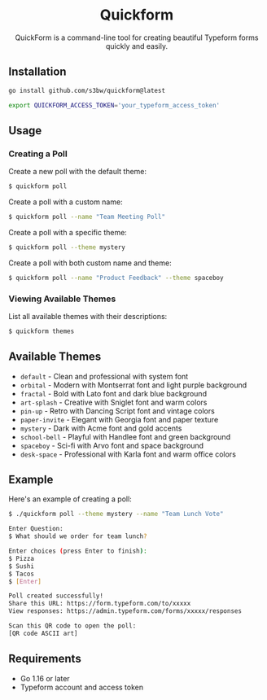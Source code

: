 <div align="center">
    <h1>Quickform</h1>
</div>

<div align="center"> 
QuickForm is a command-line tool for creating beautiful Typeform forms quickly and easily.
</div>

## Installation

```bash
go install github.com/s3bw/quickform@latest
```

```bash
export QUICKFORM_ACCESS_TOKEN='your_typeform_access_token'
```

## Usage

### Creating a Poll

Create a new poll with the default theme:

```bash
$ quickform poll
```

Create a poll with a custom name:

```bash
$ quickform poll --name "Team Meeting Poll"
```

Create a poll with a specific theme:

```bash
$ quickform poll --theme mystery
```

Create a poll with both custom name and theme:

```bash
$ quickform poll --name "Product Feedback" --theme spaceboy
```

### Viewing Available Themes

List all available themes with their descriptions:

```bash
$ quickform themes
```

## Available Themes

- `default` - Clean and professional with system font
- `orbital` - Modern with Montserrat font and light purple background
- `fractal` - Bold with Lato font and dark blue background
- `art-splash` - Creative with Sniglet font and warm colors
- `pin-up` - Retro with Dancing Script font and vintage colors
- `paper-invite` - Elegant with Georgia font and paper texture
- `mystery` - Dark with Acme font and gold accents
- `school-bell` - Playful with Handlee font and green background
- `spaceboy` - Sci-fi with Arvo font and space background
- `desk-space` - Professional with Karla font and warm office colors

## Example

Here's an example of creating a poll:

```bash
$ ./quickform poll --theme mystery --name "Team Lunch Vote"

Enter Question:
$ What should we order for team lunch?

Enter choices (press Enter to finish):
$ Pizza
$ Sushi
$ Tacos
$ [Enter]

Poll created successfully!
Share this URL: https://form.typeform.com/to/xxxxx
View responses: https://admin.typeform.com/forms/xxxxx/responses

Scan this QR code to open the poll:
[QR code ASCII art]
```

## Requirements

- Go 1.16 or later
- Typeform account and access token